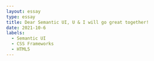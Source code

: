 ```yaml
---
layout: essay
type: essay
title: Dear Semantic UI, U & I will go great together!
date: 2021-10-6
labels:
  - Semantic UI
  - CSS Frameworks
  - HTML5
---
```

